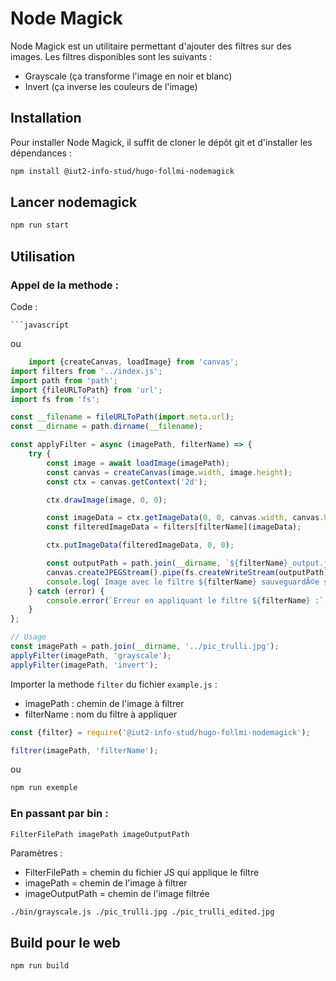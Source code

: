 # Node Magick

Node Magick est un utilitaire permettant d'ajouter des filtres sur des images.
Les filtres disponibles sont les suivants :

- Grayscale (ça transforme l'image en noir et blanc)
- Invert (ça inverse les couleurs de l'image)

## Installation

Pour installer Node Magick, il suffit de cloner le dépôt git et d'installer les dépendances :

```bash
npm install @iut2-info-stud/hugo-follmi-nodemagick
```

## Lancer nodemagick

```bash
npm run start
```

## Utilisation

### Appel de la methode :

Code :

    ```javascript

ou

```javascript
    import {createCanvas, loadImage} from 'canvas';
import filters from '../index.js';
import path from 'path';
import {fileURLToPath} from 'url';
import fs from 'fs';

const __filename = fileURLToPath(import.meta.url);
const __dirname = path.dirname(__filename);

const applyFilter = async (imagePath, filterName) => {
    try {
        const image = await loadImage(imagePath);
        const canvas = createCanvas(image.width, image.height);
        const ctx = canvas.getContext('2d');

        ctx.drawImage(image, 0, 0);

        const imageData = ctx.getImageData(0, 0, canvas.width, canvas.height);
        const filteredImageData = filters[filterName](imageData);

        ctx.putImageData(filteredImageData, 0, 0);

        const outputPath = path.join(__dirname, `${filterName}_output.jpg`);
        canvas.createJPEGStream().pipe(fs.createWriteStream(outputPath));
        console.log(`Image avec le filtre ${filterName} sauveguardÃ©e sous le nom : ${outputPath}`);
    } catch (error) {
        console.error(`Erreur en appliquant le filtre ${filterName} :`, error);
    }
};

// Usage
const imagePath = path.join(__dirname, '../pic_trulli.jpg');
applyFilter(imagePath, 'grayscale');
applyFilter(imagePath, 'invert');
```

Importer la methode `filter` du fichier `example.js` :

- imagePath : chemin de l'image à filtrer
- filterName : nom du filtre à appliquer

```javascript
const {filter} = require('@iut2-info-stud/hugo-follmi-nodemagick');

filtrer(imagePath, 'filterName');
```

ou

```bash
npm run exemple
```

### En passant par bin :

`FilterFilePath imagePath imageOutputPath`

Paramètres :

- FilterFilePath = chemin du fichier JS qui applique le filtre
- imagePath = chemin de l'image à filtrer
- imageOutputPath = chemin de l'image filtrée

```bash
./bin/grayscale.js ./pic_trulli.jpg ./pic_trulli_edited.jpg
```

## Build pour le web

```bash
npm run build
```